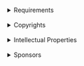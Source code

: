 ﻿<br>
<details>
<summary>Requirements</summary>
<br>
<pre>
Respect my copyrights and intellectual properties, and be one of my sponsors, for having authorization to use privately my works.
</pre>
</details>
<br>
<details>
<summary>Copyrights</summary>
<br>
<pre>
All rights reserved, no permissions granted, no free charges, no copies, no redistributions, no derivatives, no modifications, no reproduces, no reuses, no public uses, no business uses, no military uses, no lethal uses, no research uses, even published publicly.
</pre>
</details>
<br>
<details>
<summary>Intellectual Properties</summary>
<br>
<pre>
Source codes, programs, dependencies, libraries, equations, methods, informations, documentations, websites, extensions, books, designs, concepts, ideas, and all my works are my properties. I retain all rights on it, and no one may infringe my copyrights.
</pre>
</details>
<br>
<details>
<summary>Sponsors</summary>
<br>
<pre>
Contact me to know how being a sponsor.
</pre>
</details>
<br>